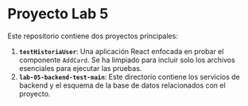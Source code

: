 # Proyecto Lab 5

Este repositorio contiene dos proyectos principales:

1. **`testHistoriaUser`**: Una aplicación React enfocada en probar el componente `AddCard`. Se ha limpiado para incluir solo los archivos esenciales para ejecutar las pruebas.
2. **`lab-05-backend-test-main`**: Este directorio contiene los servicios de backend y el esquema de la base de datos relacionados con el proyecto. 